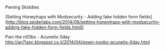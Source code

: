 Pwning Skiddies


(Setting Honeytraps with Modsecurity - Adding fake hidden form fields](http://blog.spiderlabs.com/2014/06/setting-honeytraps-with-modsecurity-adding-fake-hidden-form-fields.html0

Pwn the n00bs - Acunetix 0day 
http://an7isec.blogspot.co.il/2014/04/pown-noobs-acunetix-0day.html